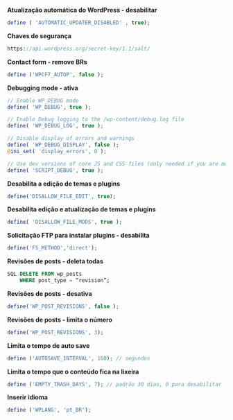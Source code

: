 **Atualização automática do WordPress - desabilitar**
```php
define ( 'AUTOMATIC_UPDATER_DISABLED' , true);
```

**Chaves de segurança**
```php
https://api.wordpress.org/secret-key/1.1/salt/
```

**Contact form - remove BRs**
```php
define ('WPCF7_AUTOP', false );
```

**Debugging mode - ativa**
```php
// Enable WP_DEBUG mode
define( 'WP_DEBUG', true );

// Enable Debug logging to the /wp-content/debug.log file
define( 'WP_DEBUG_LOG', true );

// Disable display of errors and warnings
define( 'WP_DEBUG_DISPLAY', false );
@ini_set( 'display_errors', 0 );

// Use dev versions of core JS and CSS files (only needed if you are modifying these core files)
define( 'SCRIPT_DEBUG', true );
```

**Desabilita a edição de temas e plugins**
```php
define('DISALLOW_FILE_EDIT', true);
```
**Desabilita edição e atualização de temas e plugins**
```php
define( 'DISALLOW_FILE_MODS', true );
```
**Solicitação FTP para instalar plugins - desabilita**
```php
define('FS_METHOD','direct');
```

**Revisões de posts - deleta todas**
```sql
SQL DELETE FROM wp_posts
	WHERE post_type = “revision”;
```

**Revisões de posts - desativa**
```php
define('WP_POST_REVISIONS', false );
```

**Revisões de posts - limita o número**
```php
define('WP_POST_REVISIONS', 3);
```

**Limita o tempo de auto save**
```php
define ('AUTOSAVE_INTERVAL', 160); // segundos
```

**Limita o tempo que o conteúdo fica na lixeira**
```php
define ('EMPTY_TRASH_DAYS', 7); // padrão 30 dias, 0 para desabilitar
```
**Inserir idioma**
```php
define ('WPLANG', 'pt_BR');
```
